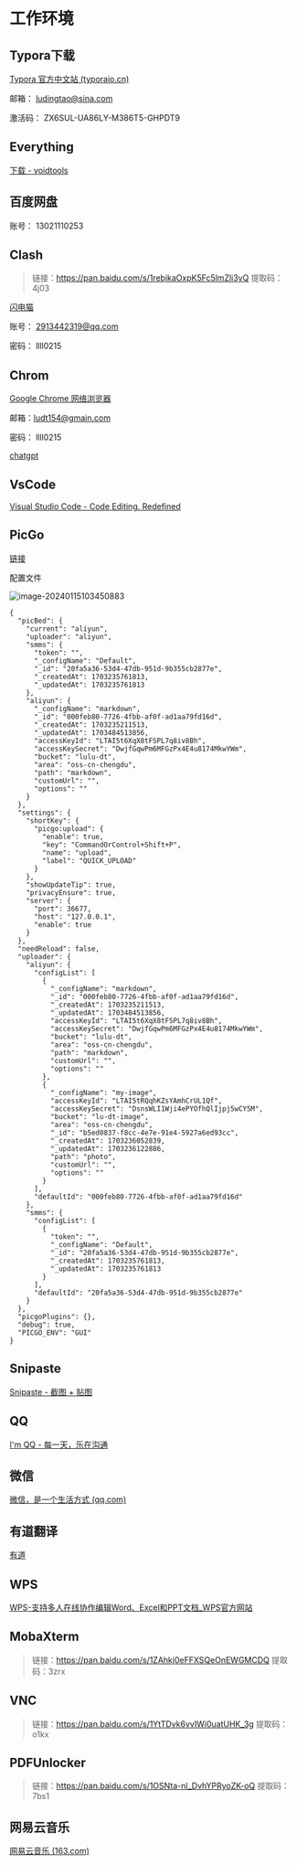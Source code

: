 # 工作环境

## Typora下载

[Typora 官方中文站 (typoraio.cn)](https://typoraio.cn/)

邮箱： ludingtao@sina.com

激活码： ZX6SUL-UA86LY-M386T5-GHPDT9

## Everything

[下载 - voidtools](https://www.voidtools.com/zh-cn/downloads/)

## 百度网盘

账号： 13021110253

## Clash

> 链接：https://pan.baidu.com/s/1rebjkaOxpK5Fc5lmZli3yQ 
> 提取码：4j03

[闪电猫](https://v0120240115.speedcat-aff02.com/auth/login)

账号： 2913442319@qq.com

密码： llll0215

## Chrom

[Google Chrome 网络浏览器](https://www.google.cn/intl/zh-CN/chrome/)

邮箱：ludt154@gmain.com

密码： llll0215



[chatgpt](https://chat.openai.com/)

## VsCode

[Visual Studio Code - Code Editing. Redefined](https://code.visualstudio.com/)

## PicGo

[链接](https://picgo.github.io/PicGo-Doc/zh/)

配置文件

![image-20240115103450883](C:/Users/admin/AppData/Roaming/Typora/typora-user-images/image-20240115103450883.png)

```
{
  "picBed": {
    "current": "aliyun",
    "uploader": "aliyun",
    "smms": {
      "token": "",
      "_configName": "Default",
      "_id": "20fa5a36-53d4-47db-951d-9b355cb2877e",
      "_createdAt": 1703235761813,
      "_updatedAt": 1703235761813
    },
    "aliyun": {
      "_configName": "markdown",
      "_id": "000feb80-7726-4fbb-af0f-ad1aa79fd16d",
      "_createdAt": 1703235211513,
      "_updatedAt": 1703484513856,
      "accessKeyId": "LTAI5t6XqX8tFSPL7q8iv8Bh",
      "accessKeySecret": "DwjfGqwPm6MFGzPx4E4u8174MkwYWm",
      "bucket": "lulu-dt",
      "area": "oss-cn-chengdu",
      "path": "markdown",
      "customUrl": "",
      "options": ""
    }
  },
  "settings": {
    "shortKey": {
      "picgo:upload": {
        "enable": true,
        "key": "CommandOrControl+Shift+P",
        "name": "upload",
        "label": "QUICK_UPLOAD"
      }
    },
    "showUpdateTip": true,
    "privacyEnsure": true,
    "server": {
      "port": 36677,
      "host": "127.0.0.1",
      "enable": true
    }
  },
  "needReload": false,
  "uploader": {
    "aliyun": {
      "configList": [
        {
          "_configName": "markdown",
          "_id": "000feb80-7726-4fbb-af0f-ad1aa79fd16d",
          "_createdAt": 1703235211513,
          "_updatedAt": 1703484513856,
          "accessKeyId": "LTAI5t6XqX8tFSPL7q8iv8Bh",
          "accessKeySecret": "DwjfGqwPm6MFGzPx4E4u8174MkwYWm",
          "bucket": "lulu-dt",
          "area": "oss-cn-chengdu",
          "path": "markdown",
          "customUrl": "",
          "options": ""
        },
        {
          "_configName": "my-image",
          "accessKeyId": "LTAI5tRQqhKZsYAmhCrUL1Qf",
          "accessKeySecret": "DsnsWLI1Wji4ePYOfhQlIjpj5wCY5M",
          "bucket": "lu-dt-image",
          "area": "oss-cn-chengdu",
          "_id": "b5ed0837-f8cc-4e7e-91e4-5927a6ed93cc",
          "_createdAt": 1703236052839,
          "_updatedAt": 1703236122886,
          "path": "photo",
          "customUrl": "",
          "options": ""
        }
      ],
      "defaultId": "000feb80-7726-4fbb-af0f-ad1aa79fd16d"
    },
    "smms": {
      "configList": [
        {
          "token": "",
          "_configName": "Default",
          "_id": "20fa5a36-53d4-47db-951d-9b355cb2877e",
          "_createdAt": 1703235761813,
          "_updatedAt": 1703235761813
        }
      ],
      "defaultId": "20fa5a36-53d4-47db-951d-9b355cb2877e"
    }
  },
  "picgoPlugins": {},
  "debug": true,
  "PICGO_ENV": "GUI"
}
```

## Snipaste

[Snipaste - 截图 + 贴图](https://zh.snipaste.com/)

## QQ

[I'm QQ - 每一天，乐在沟通](https://im.qq.com/download/)

## 微信

[微信，是一个生活方式 (qq.com)](https://weixin.qq.com/)

## 有道翻译

[有道](https://fanyi.youdao.com/index.html)

## WPS

[WPS-支持多人在线协作编辑Word、Excel和PPT文档_WPS官方网站](https://www.wps.cn/)

## MobaXterm

> 链接：https://pan.baidu.com/s/1ZAhkj0eFFXSQeOnEWGMCDQ 
> 提取码：3zrx

## VNC

> 链接：https://pan.baidu.com/s/1YtTDvk6vvIWi0uatUHK_3g 
> 提取码：o1kx

## PDFUnlocker

> 链接：https://pan.baidu.com/s/1OSNta-nl_DvhYPRyoZK-oQ 
> 提取码：7bs1

## 网易云音乐

[网易云音乐 (163.com)](https://music.163.com/)